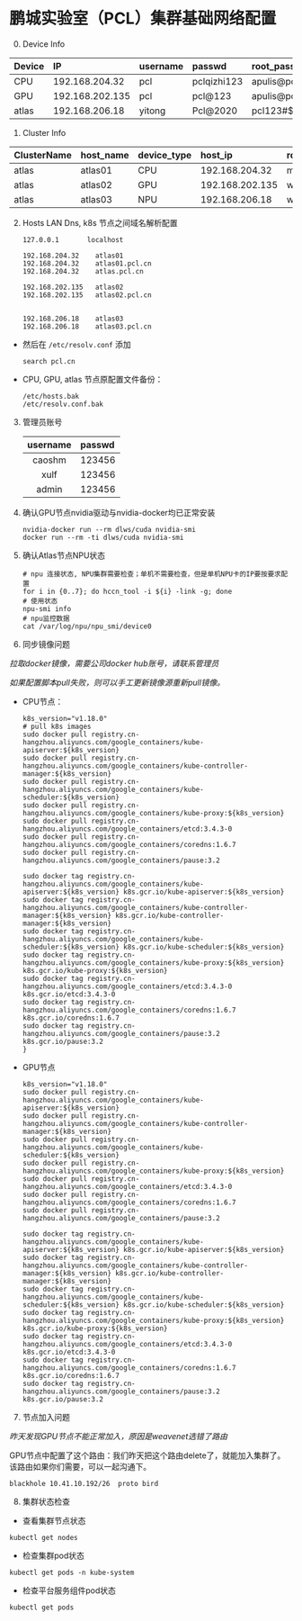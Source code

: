 鹏城实验室（PCL）集群基础网络配置
===========================================

0. Device Info

Device | IP            | username | passwd      |root_passwd   | hostname  | Domain         |
|:-----|:--------------|:---------|:------------|:-------------|:----------|:---------------|
CPU    |192.168.204.32 | pcl      | pclqizhi123 |apulis@pcl723 |atlas01    | atlas01.pcl.cn
GPU    |192.168.202.135| pcl      | pcl@123     |apulis@pcl723 |atlas02    | atlas02.pcl.cn
atlas  |192.168.206.18 | yitong   | Pcl@2020    |pcl123#$      |atlas03    | atlas03.pcl.cn


1. Cluster Info

ClusterName| host_name     |device_type|  host_ip      | role         |
|:---------|:--------------|:----------|:--------------|:-------------|
atlas      | atlas01       | CPU       |192.168.204.32 | master/worker
atlas      | atlas02       | GPU       |192.168.202.135| worker
atlas      | atlas03       | NPU       |192.168.206.18 | worker

2. Hosts LAN Dns, k8s 节点之间域名解析配置

    ```
    127.0.0.1       localhost

    192.168.204.32    atlas01
    192.168.204.32    atlas01.pcl.cn
    192.168.204.32    atlas.pcl.cn

    192.168.202.135   atlas02
    192.168.202.135   atlas02.pcl.cn


    192.168.206.18    atlas03
    192.168.206.18    atlas03.pcl.cn
    ```

* 然后在 `/etc/resolv.conf` 添加

    `search pcl.cn`

* CPU, GPU, atlas 节点原配置文件备份：
    ```
    /etc/hosts.bak
    /etc/resolv.conf.bak
    ```
3. 管理员账号

    |username |passwd    |
    |:--------:|:--------|
    caoshm     | 123456
    xulf       | 123456
    admin      | 123456

4. 确认GPU节点nvidia驱动与nvidia-docker均已正常安装
    ```
    nvidia-docker run --rm dlws/cuda nvidia-smi
    docker run --rm -ti dlws/cuda nvidia-smi
    ```

5. 确认Atlas节点NPU状态
    ```
    # npu 连接状态, NPU集群需要检查；单机不需要检查，但是单机NPU卡的IP要按要求配置
    for i in {0..7}; do hccn_tool -i ${i} -link -g; done
    # 使用状态
    npu-smi info
    # npu监控数据
    cat /var/log/npu/npu_smi/device0
    ```
6. 同步镜像问题

*拉取docker镜像，需要公司docker hub账号，请联系管理员*

*如果配置脚本pull失败，则可以手工更新镜像源重新pull镜像。*

* CPU节点：
    ```
    k8s_version="v1.18.0"
    # pull k8s images
    sudo docker pull registry.cn-hangzhou.aliyuncs.com/google_containers/kube-apiserver:${k8s_version}
    sudo docker pull registry.cn-hangzhou.aliyuncs.com/google_containers/kube-controller-manager:${k8s_version}
    sudo docker pull registry.cn-hangzhou.aliyuncs.com/google_containers/kube-scheduler:${k8s_version}
    sudo docker pull registry.cn-hangzhou.aliyuncs.com/google_containers/kube-proxy:${k8s_version}
    sudo docker pull registry.cn-hangzhou.aliyuncs.com/google_containers/etcd:3.4.3-0
    sudo docker pull registry.cn-hangzhou.aliyuncs.com/google_containers/coredns:1.6.7
    sudo docker pull registry.cn-hangzhou.aliyuncs.com/google_containers/pause:3.2

    sudo docker tag registry.cn-hangzhou.aliyuncs.com/google_containers/kube-apiserver:${k8s_version} k8s.gcr.io/kube-apiserver:${k8s_version}
    sudo docker tag registry.cn-hangzhou.aliyuncs.com/google_containers/kube-controller-manager:${k8s_version} k8s.gcr.io/kube-controller-manager:${k8s_version}
    sudo docker tag registry.cn-hangzhou.aliyuncs.com/google_containers/kube-scheduler:${k8s_version} k8s.gcr.io/kube-scheduler:${k8s_version}
    sudo docker tag registry.cn-hangzhou.aliyuncs.com/google_containers/kube-proxy:${k8s_version} k8s.gcr.io/kube-proxy:${k8s_version}
    sudo docker tag registry.cn-hangzhou.aliyuncs.com/google_containers/etcd:3.4.3-0 k8s.gcr.io/etcd:3.4.3-0
    sudo docker tag registry.cn-hangzhou.aliyuncs.com/google_containers/coredns:1.6.7 k8s.gcr.io/coredns:1.6.7
    sudo docker tag registry.cn-hangzhou.aliyuncs.com/google_containers/pause:3.2 k8s.gcr.io/pause:3.2
    }
    ```
* GPU节点
    ```
    k8s_version="v1.18.0"
    sudo docker pull registry.cn-hangzhou.aliyuncs.com/google_containers/kube-apiserver:${k8s_version}
    sudo docker pull registry.cn-hangzhou.aliyuncs.com/google_containers/kube-controller-manager:${k8s_version}
    sudo docker pull registry.cn-hangzhou.aliyuncs.com/google_containers/kube-scheduler:${k8s_version}
    sudo docker pull registry.cn-hangzhou.aliyuncs.com/google_containers/kube-proxy:${k8s_version}
    sudo docker pull registry.cn-hangzhou.aliyuncs.com/google_containers/etcd:3.4.3-0
    sudo docker pull registry.cn-hangzhou.aliyuncs.com/google_containers/coredns:1.6.7
    sudo docker pull registry.cn-hangzhou.aliyuncs.com/google_containers/pause:3.2

    sudo docker tag registry.cn-hangzhou.aliyuncs.com/google_containers/kube-apiserver:${k8s_version} k8s.gcr.io/kube-apiserver:${k8s_version}
    sudo docker tag registry.cn-hangzhou.aliyuncs.com/google_containers/kube-controller-manager:${k8s_version} k8s.gcr.io/kube-controller-manager:${k8s_version}
    sudo docker tag registry.cn-hangzhou.aliyuncs.com/google_containers/kube-scheduler:${k8s_version} k8s.gcr.io/kube-scheduler:${k8s_version}
    sudo docker tag registry.cn-hangzhou.aliyuncs.com/google_containers/kube-proxy:${k8s_version} k8s.gcr.io/kube-proxy:${k8s_version}
    sudo docker tag registry.cn-hangzhou.aliyuncs.com/google_containers/etcd:3.4.3-0 k8s.gcr.io/etcd:3.4.3-0
    sudo docker tag registry.cn-hangzhou.aliyuncs.com/google_containers/coredns:1.6.7 k8s.gcr.io/coredns:1.6.7
    sudo docker tag registry.cn-hangzhou.aliyuncs.com/google_containers/pause:3.2 k8s.gcr.io/pause:3.2
    ```

7. 节点加入问题

*昨天发现GPU节点不能正常加入，原因是weavenet选错了路由*

GPU节点中配置了这个路由：我们昨天把这个路由delete了，就能加入集群了。该路由如果你们需要，可以一起沟通下。
```
blackhole 10.41.10.192/26  proto bird 

```

8. 集群状态检查

* 查看集群节点状态

`kubectl get nodes`

* 检查集群pod状态

`kubectl get pods -n kube-system`

* 检查平台服务组件pod状态

`kubectl get pods`